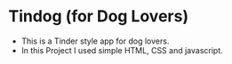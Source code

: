 # Tindog (for Dog Lovers)
- This is a Tinder style app for dog lovers.
- In this Project I used simple HTML, CSS and javascript.

